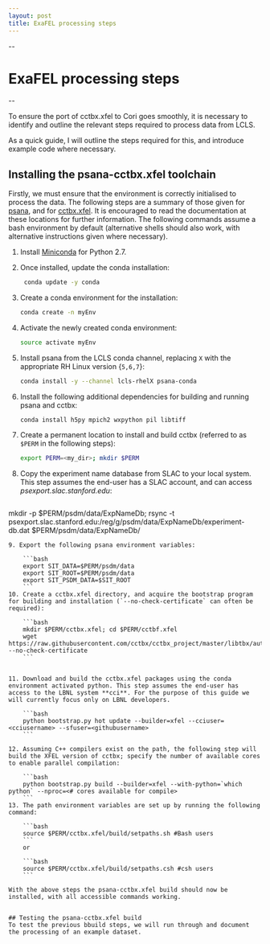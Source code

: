 ```yaml
---
layout: post
title: ExaFEL processing steps
---
```


--
# ExaFEL processing steps
--

To ensure the port of cctbx.xfel to Cori goes smoothly, it is necessary to identify and outline the relevant steps required to process data from LCLS.

As a quick guide, I will outline the steps required for this, and introduce example code where necessary.

## Installing the psana-cctbx.xfel toolchain

Firstly, we must ensure that the environment is correctly initialised to process the data. The following steps are a summary of those given for [psana](https://confluence.slac.stanford.edu/display/PSDM/Offsite+Installation#OffsiteInstallation-InstallationofaSingleCondaEnvironment), and for [cctbx.xfel](http://viper.lbl.gov/cctbx.xfel/index.php/Installation). It is encouraged to read the documentation at these locations for further information. The following commands assume a bash environment by default (alternative shells should also work, with alternative instructions given where necessary).

1. Install [Miniconda](https://conda.io/miniconda.html) for Python 2.7.
2. Once installed, update the conda installation: 

    ```bash
     conda update -y conda 
     ```
     
3. Create a conda environment for the installation:
 
    ```bash
    conda create -n myEnv 
    ```
    
4. Activate the newly created conda environment:
 
    ```bash
    source activate myEnv 
    ```
    
5. Install psana from the LCLS conda channel, replacing `X` with the appropriate RH Linux version {`5,6,7`}: 

    ```bash
    conda install -y --channel lcls-rhelX psana-conda
    ```
    
6. Install the following additional dependencies for building and running psana and cctbx:
    
    ```
    conda install h5py mpich2 wxpython pil libtiff
    ```
    
7. Create a permanent location to install and build cctbx (referred to as `$PERM` in the following steps): 
 
    ```bash
    export PERM=<my_dir>; mkdir $PERM
    ```
    
    
8. Copy the experiment name database from SLAC to your local system. This step assumes the end-user has a SLAC account, and can access *psexport.slac.stanford.edu*:

    ```bash
mkdir -p $PERM/psdm/data/ExpNameDb;
rsync -t psexport.slac.stanford.edu:/reg/g/psdm/data/ExpNameDb/experiment-db.dat $PERM/psdm/data/ExpNameDb/
```
9. Export the following psana environment variables:

    ```bash
    export SIT_DATA=$PERM/psdm/data
    export SIT_ROOT=$PERM/psdm/data
    export SIT_PSDM_DATA=$SIT_ROOT
    ```
10. Create a cctbx.xfel directory, and acquire the bootstrap program for building and installation (`--no-check-certificate` can often be required): 
 
    ```bash 
    mkdir $PERM/cctbx.xfel; cd $PERM/cctbf.xfel
    wget https://raw.githubusercontent.com/cctbx/cctbx_project/master/libtbx/auto_build/bootstrap.py --no-check-certificate
    ```

    
11. Download and build the cctbx.xfel packages using the conda environment activated python. This step assumes the end-user has access to the LBNL system **cci**. For the purpose of this guide we will currently focus only on LBNL developers.

    ```bash 
    python bootstrap.py hot update --builder=xfel --cciuser=<cciusername> --sfuser=<githubusername>
    ```

12. Assuming C++ compilers exist on the path, the following step will build the XFEL version of cctbx; specify the number of available cores to enable parallel compilation: 
 
    ```bash
    python bootstrap.py build --builder=xfel --with-python=`which python` --nproc=<# cores available for compile>
    ```
13. The path environment variables are set up by running the following command:
  
    ```bash
    source $PERM/cctbx.xfel/build/setpaths.sh #Bash users
    ``` 
    or
     
    ```bash
    source $PERM/cctbx.xfel/build/setpaths.csh #csh users
    ```

With the above steps the psana-cctbx.xfel build should now be installed, with all accessible commands working.


## Testing the psana-cctbx.xfel build
To test the previous bbuild steps, we will run through and document the processing of an example dataset.
